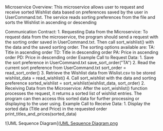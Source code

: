 Microservice Overview:
    This microservice allows user to request and receive sorted Wishlist data based on preferences saved by the user in UserCommand.txt. 
    The service reads sorting preferences from the file and sorts the Wishlist in ascending or descending 

Communication Contract:
    1. Requesting Data from the Microservice:
        To request data from the microservice, the program should send a request with the sorting order saved in UserCommand.txt. 
        Then call sort_wishlist() with the data and the saved sorting order. 
            The sorting options available are:
                TA: Title in ascending order
                TD: Title in descending order
                PA: Price in ascending order
                PD: Price in descending order
        Example Call to Request Data: 
          1. Save the sort preference in UserCommand.txt 
              save_sort_order("TA")
          2. Read the current sort preference from UserCommand.txt
              sort_order = read_sort_order()
          3. Retrieve the Wishlist data from Wislist.csv to be stored
              wishlist_data = read_wishlist()
          4. Call sort_wishlist with the data and sorting preference 
              sorted_wishlist = sort_wishlist(wishlist_data, sort_order)
    2. Receiving Data from the Microservice:
        After the sort_wishlist() function processes the request, it returns a sorted list of wishlist entries.
        The program can then access this sorted data for further processing or displaying to the user using.
        Example Call to Receive Data:
          1. Display the sorted data (Title and Price) in the requested order
                print_titles_and_prices(sorted_data)
                
![UML Sequence Diagram]([UML Sequence Diagram.png](https://github.com/Tinaale1/CS361/blob/main/UML%20Sequence%20Diagram.png)

